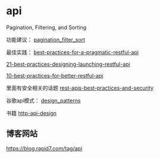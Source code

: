 api 
==========

Pagination, Filtering, and Sorting

功能建议：
[pagination_filter_sort](https://specs.openstack.org/openstack/api-wg/guidelines/pagination_filter_sort.html)

最佳实践：
[best-practices-for-a-pragmatic-restful-api](https://www.vinaysahni.com/best-practices-for-a-pragmatic-restful-api)

[21-best-practices-designing-launching-restful-api](https://www.snyxius.com/21-best-practices-designing-launching-restful-api/)

[10-best-practices-for-better-restful-api](https://blog.mwaysolutions.com/2014/06/05/10-best-practices-for-better-restful-api/)

里面有安全相关的话题
[rest-apis-best-practices-and-security](https://blog.wishtack.com/rest-apis-best-practices-and-security/)

谷歌api模式：
[design_patterns](https://cloud.google.com/apis/design/design_patterns#list_pagination)

书籍
[http-api-design](https://www.gitbook.com/book/geemus/http-api-design/details)


## 博客网站
https://blog.rapid7.com/tag/api



